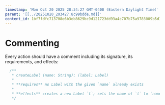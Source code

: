 ```yaml
---
timestamp: 'Mon Oct 20 2025 20:34:27 GMT-0400 (Eastern Daylight Time)'
parent: '[[../20251020_203427.8c99bdde.md]]'
content_id: 1bf7fdfc713708e6b3eb8629bc9d121723dd93a4c707b75a9783009b5d149df8
---
```


# Commenting

Every action should have a comment including its signature, its requirements, and effects:

```typescript
  /**
   * createLabel (name: String): (label: Label)
   *
   * **requires** no Label with the given `name` already exists
   *
   * **effects** creates a new Label `l`; sets the name of `l` to `name`; returns `l` as `label`
   */
```
